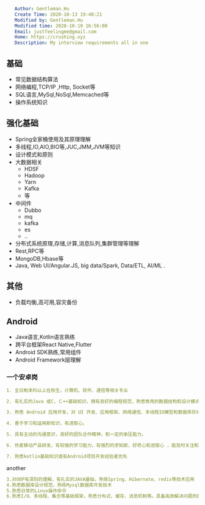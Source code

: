 ```yaml
   Author: Gentleman.Hu
   Create Time: 2020-10-13 19:40:21
   Modified by: Gentleman.Hu
   Modified time: 2020-10-19 16:56:00
   Email: justfeelingme@gmail.com
   Home: https://crushing.xyz
   Description: My interview requirements all in one
 ```


## 基础

- 常见数据结构算法
- 网络编程,TCP/IP ,Http, Socket等
- SQL语言,MySql,NoSql,Memcached等
- 操作系统知识

## 强化基础

- Spring全家桶使用及其原理理解
- 多线程,IO,AIO,BIO等,JUC,JMM,JVM等知识
- 设计模式和原则
- 大数据相关
  - HDSF
  - Hadoop
  - Yarn
  - Kafka
  - 等
- 中间件
  - Dubbo
  - mq
  - kafka
  - es
  - ..
- 分布式系统原理,存储,计算,消息队列,集群管理等理解
- Rest,RPC等
- MongoDB,Hbase等
- Java, Web UI/Angular.JS, big data/Spark, Data/ETL, AI/ML .
  
## 其他

- 负载均衡,高可用,容灾备份

## Android

- Java语言,Kotlin语言熟练
- 跨平台框架React Native,Flutter
- Android SDK熟练,常用组件
- Android Framework层理解

### 一个安卓岗

```yaml
1. 全日制本科以上在校生，计算机、软件、通信等相关专业

2. 有扎实的Java 或C，Ｃ++基础知识，拥有良好的编程规范，熟悉常用的数据结构和设计模式

3. 熟悉 Android 应用开发，对 UI 开发、应用框架、网络通信、多线程IO模型和数据库存储等有较深了解

4. 善于学习和运用新知识，有进取心。

5. 具有主动的沟通意识，良好的团队合作精神，和一定的承压能力。

6. 热爱移动产品研发，有较强的学习能力，有强烈的求知欲、好奇心和进取心 ，能及时关注和学习业界最新的移动开发技术

7. 熟悉kotlin基础知识或有Android项目开发经验者优先
```

another 

```yaml
3.对OOP有深刻的理解，有扎实的JAVA基础，熟练Spring、Hibernate、redis等技术应用
4.熟悉数据库设计规范，熟练Mysql数据库开发技术
5.熟悉日常的Linux操作命令
6.熟悉I/O、多线程、集合等基础框架，熟悉分布式、缓存、消息机制等。具备高效解决问题的能力
```